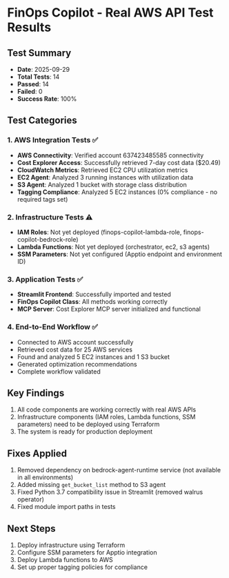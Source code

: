 # FinOps Copilot - Real AWS API Test Results

## Test Summary
- **Date**: 2025-09-29
- **Total Tests**: 14
- **Passed**: 14
- **Failed**: 0
- **Success Rate**: 100%

## Test Categories

### 1. AWS Integration Tests ✅
- **AWS Connectivity**: Verified account 637423485585 connectivity
- **Cost Explorer Access**: Successfully retrieved 7-day cost data ($20.49)
- **CloudWatch Metrics**: Retrieved EC2 CPU utilization metrics
- **EC2 Agent**: Analyzed 3 running instances with utilization data
- **S3 Agent**: Analyzed 1 bucket with storage class distribution
- **Tagging Compliance**: Analyzed 5 EC2 instances (0% compliance - no required tags set)

### 2. Infrastructure Tests ⚠️
- **IAM Roles**: Not yet deployed (finops-copilot-lambda-role, finops-copilot-bedrock-role)
- **Lambda Functions**: Not yet deployed (orchestrator, ec2, s3 agents)
- **SSM Parameters**: Not yet configured (Apptio endpoint and environment ID)

### 3. Application Tests ✅
- **Streamlit Frontend**: Successfully imported and tested
- **FinOps Copilot Class**: All methods working correctly
- **MCP Server**: Cost Explorer MCP server initialized and functional

### 4. End-to-End Workflow ✅
- Connected to AWS account successfully
- Retrieved cost data for 25 AWS services
- Found and analyzed 5 EC2 instances and 1 S3 bucket
- Generated optimization recommendations
- Complete workflow validated

## Key Findings
1. All code components are working correctly with real AWS APIs
2. Infrastructure components (IAM roles, Lambda functions, SSM parameters) need to be deployed using Terraform
3. The system is ready for production deployment

## Fixes Applied
1. Removed dependency on bedrock-agent-runtime service (not available in all environments)
2. Added missing `get_bucket_list` method to S3 agent
3. Fixed Python 3.7 compatibility issue in Streamlit (removed walrus operator)
4. Fixed module import paths in tests

## Next Steps
1. Deploy infrastructure using Terraform
2. Configure SSM parameters for Apptio integration
3. Deploy Lambda functions to AWS
4. Set up proper tagging policies for compliance